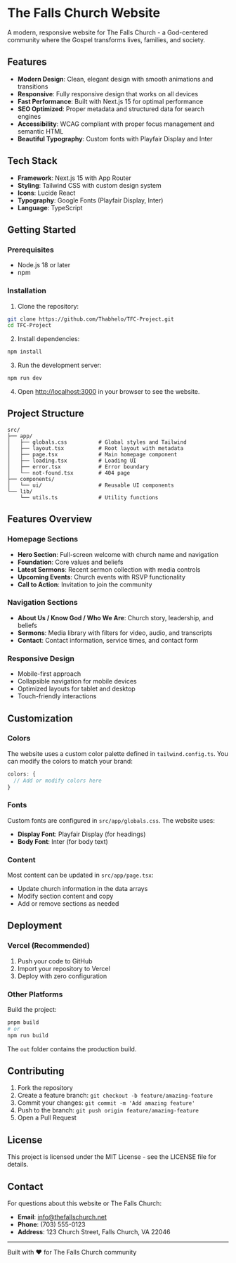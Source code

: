 # The Falls Church Website

A modern, responsive website for The Falls Church - a God-centered community where the Gospel transforms lives, families, and society.

## Features

- **Modern Design**: Clean, elegant design with smooth animations and transitions
- **Responsive**: Fully responsive design that works on all devices
- **Fast Performance**: Built with Next.js 15 for optimal performance
- **SEO Optimized**: Proper metadata and structured data for search engines
- **Accessibility**: WCAG compliant with proper focus management and semantic HTML
- **Beautiful Typography**: Custom fonts with Playfair Display and Inter

## Tech Stack

- **Framework**: Next.js 15 with App Router
- **Styling**: Tailwind CSS with custom design system
- **Icons**: Lucide React
- **Typography**: Google Fonts (Playfair Display, Inter)
- **Language**: TypeScript

## Getting Started

### Prerequisites

- Node.js 18 or later
- npm

### Installation

1. Clone the repository:
```bash
git clone https://github.com/Thabhelo/TFC-Project.git
cd TFC-Project
```

2. Install dependencies:
```bash
npm install
```

3. Run the development server:
```bash
npm run dev
```

4. Open [http://localhost:3000](http://localhost:3000) in your browser to see the website.

## Project Structure

```
src/
├── app/
│   ├── globals.css          # Global styles and Tailwind
│   ├── layout.tsx           # Root layout with metadata
│   ├── page.tsx             # Main homepage component
│   ├── loading.tsx          # Loading UI
│   ├── error.tsx            # Error boundary
│   └── not-found.tsx        # 404 page
├── components/
│   └── ui/                  # Reusable UI components
└── lib/
    └── utils.ts             # Utility functions
```

## Features Overview

### Homepage Sections
- **Hero Section**: Full-screen welcome with church name and navigation
- **Foundation**: Core values and beliefs
- **Latest Sermons**: Recent sermon collection with media controls
- **Upcoming Events**: Church events with RSVP functionality
- **Call to Action**: Invitation to join the community

### Navigation Sections
- **About Us / Know God / Who We Are**: Church story, leadership, and beliefs
- **Sermons**: Media library with filters for video, audio, and transcripts
- **Contact**: Contact information, service times, and contact form

### Responsive Design
- Mobile-first approach
- Collapsible navigation for mobile devices
- Optimized layouts for tablet and desktop
- Touch-friendly interactions

## Customization

### Colors
The website uses a custom color palette defined in `tailwind.config.ts`. You can modify the colors to match your brand:

```typescript
colors: {
  // Add or modify colors here
}
```

### Fonts
Custom fonts are configured in `src/app/globals.css`. The website uses:
- **Display Font**: Playfair Display (for headings)
- **Body Font**: Inter (for body text)

### Content
Most content can be updated in `src/app/page.tsx`:
- Update church information in the data arrays
- Modify section content and copy
- Add or remove sections as needed

## Deployment

### Vercel (Recommended)
1. Push your code to GitHub
2. Import your repository to Vercel
3. Deploy with zero configuration

### Other Platforms
Build the project:
```bash
pnpm build
# or
npm run build
```

The `out` folder contains the production build.

## Contributing

1. Fork the repository
2. Create a feature branch: `git checkout -b feature/amazing-feature`
3. Commit your changes: `git commit -m 'Add amazing feature'`
4. Push to the branch: `git push origin feature/amazing-feature`
5. Open a Pull Request

## License

This project is licensed under the MIT License - see the LICENSE file for details.

## Contact

For questions about this website or The Falls Church:

- **Email**: info@thefallschurch.net
- **Phone**: (703) 555-0123
- **Address**: 123 Church Street, Falls Church, VA 22046

---

Built with ❤️ for The Falls Church community

